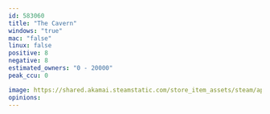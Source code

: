 ```yaml
---
id: 583060
title: "The Cavern"
windows: "true"
mac: "false"
linux: false
positive: 8
negative: 8
estimated_owners: "0 - 20000"
peak_ccu: 0

image: https://shared.akamai.steamstatic.com/store_item_assets/steam/apps/583060/header.jpg?t=1509402368
opinions:
---
```

